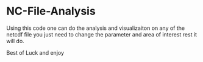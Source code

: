 # NC-File-Analysis
Using this code one can do the analysis and visualizaiton on any of the netcdf file you just need to change the parameter and area of interest rest it will do.

Best of Luck and enjoy
